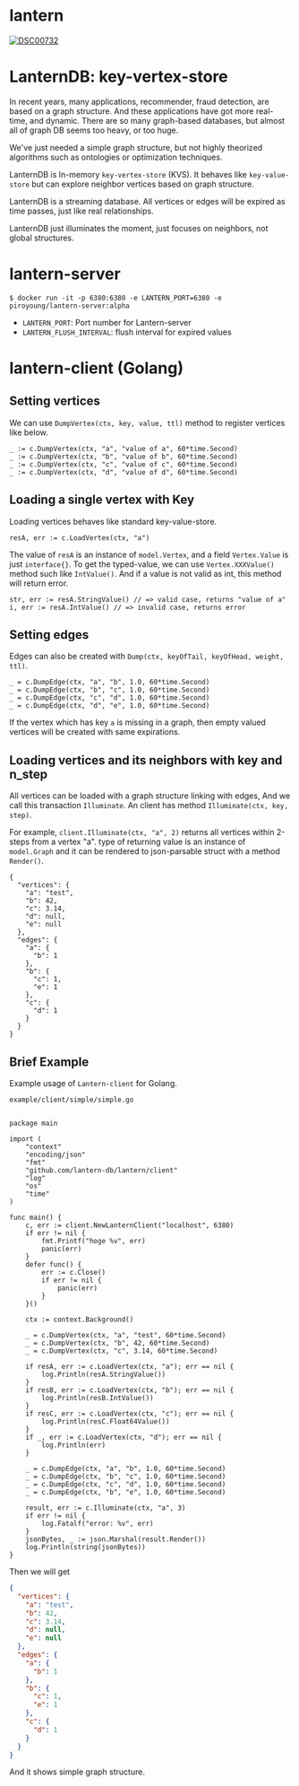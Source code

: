 # lantern

[
![DSC00732](https://user-images.githubusercontent.com/6128022/116864177-6824e700-ac42-11eb-8475-c2d06d1761c6.jpg)
](url)

# LanternDB: key-vertex-store

In recent years, many applications, recommender, fraud detection, are based on a graph structure. And these applications
have got more real-time, and dynamic. There are so many graph-based databases, but almost all of graph DB seems too
heavy, or too huge.

We've just needed a simple graph structure, but not highly theorized algorithms such as ontologies or optimization
techniques.

LanternDB is In-memory `key-vertex-store` (KVS). It behaves like `key-value-store` but can explore neighbor vertices
based on graph structure.

LanternDB is a streaming database. All vertices or edges will be expired as time passes, just like real relationships.

LanternDB just illuminates the moment, just focuses on neighbors, not global structures.

# lantern-server

```
$ docker run -it -p 6380:6380 -e LANTERN_PORT=6380 -e piroyoung/lantern-server:alpha
```

* `LANTERN_PORT`: Port number for Lantern-server
* `LANTERN_FLUSH_INTERVAL`: flush interval for expired values

# lantern-client (Golang)

## Setting vertices

We can use `DumpVertex(ctx, key, value, ttl)` method to register vertices like below.

```golang
_ := c.DumpVertex(ctx, "a", "value of a", 60*time.Second)
_ := c.DumpVertex(ctx, "b", "value of b", 60*time.Second)
_ := c.DumpVertex(ctx, "c", "value of c", 60*time.Second)
_ := c.DumpVertex(ctx, "d", "value of d", 60*time.Second)
```

## Loading a single vertex with Key

Loading vertices behaves like standard key-value-store.

```golang
resA, err := c.LoadVertex(ctx, "a")
```

The value of `resA` is an instance of `model.Vertex`, and a field `Vertex.Value` is just `interface{}`. To get the
typed-value, we can use `Vertex.XXXValue()` method such like `IntValue()`. And if a value is not valid as int, this
method will return error.

```golang
str, err := resA.StringValue() // => valid case, returns "value of a"
i, err := resA.IntValue() // => invalid case, returns error
```

## Setting edges

Edges can also be created with `Dump(ctx, keyOfTail, keyOfHead, weight, ttl)`.

```golang
_ = c.DumpEdge(ctx, "a", "b", 1.0, 60*time.Second)
_ = c.DumpEdge(ctx, "b", "c", 1.0, 60*time.Second)
_ = c.DumpEdge(ctx, "c", "d", 1.0, 60*time.Second)
_ = c.DumpEdge(ctx, "d", "e", 1.0, 60*time.Second)
```

If the vertex which has key `a` is missing in a graph, then empty valued vertices will be created with same expirations.

## Loading vertices and its neighbors with key and n_step

All vertices can be loaded with a graph structure linking with edges, And we call this transaction `Illuminate`. An
client has method `Illuminate(ctx, key, step)`.

For example, `client.Illuminate(ctx, "a", 2)` returns all vertices within 2-steps from a vertex "a". type of returning
value is an instance of `model.Graph` and it can be rendered to json-parsable struct with a method `Render()`.

```json{
{
  "vertices": {
    "a": "test",
    "b": 42,
    "c": 3.14,
    "d": null,
    "e": null
  },
  "edges": {
    "a": {
      "b": 1
    },
    "b": {
      "c": 1,
      "e": 1
    },
    "c": {
      "d": 1
    }
  }
}
```

## Brief Example

Example usage of `Lantern-client` for Golang.

`example/client/simple/simple.go`

```golang

package main

import (
	"context"
	"encoding/json"
	"fmt"
	"github.com/lantern-db/lantern/client"
	"log"
	"os"
	"time"
)

func main() {
	c, err := client.NewLanternClient("localhost", 6380)
	if err != nil {
		fmt.Printf("hoge %v", err)
		panic(err)
	}
	defer func() {
		err := c.Close()
		if err != nil {
			panic(err)
		}
	}()

	ctx := context.Background()

	_ = c.DumpVertex(ctx, "a", "test", 60*time.Second)
	_ = c.DumpVertex(ctx, "b", 42, 60*time.Second)
	_ = c.DumpVertex(ctx, "c", 3.14, 60*time.Second)

	if resA, err := c.LoadVertex(ctx, "a"); err == nil {
		log.Println(resA.StringValue())
	}
	if resB, err := c.LoadVertex(ctx, "b"); err == nil {
		log.Println(resB.IntValue())
	}
	if resC, err := c.LoadVertex(ctx, "c"); err == nil {
		log.Println(resC.Float64Value())
	}
	if _, err := c.LoadVertex(ctx, "d"); err == nil {
		log.Println(err)
	}

	_ = c.DumpEdge(ctx, "a", "b", 1.0, 60*time.Second)
	_ = c.DumpEdge(ctx, "b", "c", 1.0, 60*time.Second)
	_ = c.DumpEdge(ctx, "c", "d", 1.0, 60*time.Second)
	_ = c.DumpEdge(ctx, "b", "e", 1.0, 60*time.Second)

	result, err := c.Illuminate(ctx, "a", 3)
	if err != nil {
		log.Fatalf("error: %v", err)
	}
	jsonBytes, _ := json.Marshal(result.Render())
	log.Println(string(jsonBytes))
}
```

Then we will get

```json
{
  "vertices": {
    "a": "test",
    "b": 42,
    "c": 3.14,
    "d": null,
    "e": null
  },
  "edges": {
    "a": {
      "b": 1
    },
    "b": {
      "c": 1,
      "e": 1
    },
    "c": {
      "d": 1
    }
  }
}
```

And it shows simple graph structure.


